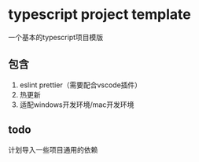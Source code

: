 # typescript project template
一个基本的typescript项目模版
## 包含
1. eslint prettier（需要配合vscode插件）
2. 热更新
3. 适配windows开发环境/mac开发环境

## todo
计划导入一些项目通用的依赖
